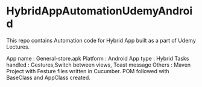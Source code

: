 # HybridAppAutomationUdemyAndroid
This repo contains Automation code for Hybrid App built as a part of Udemy Lectures.

App name : General-store.apk
Platform : Android
App type : Hybrid
Tasks handled : Gestures,Switch between views, Toast message
Others   : Maven Project with Festure files written in Cucumber. POM followed with BaseClass and AppClass created.
